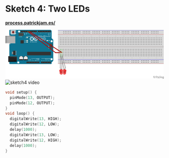 # Sketch 4: Two LEDs

**[process.patrickjam.es/](https://process.patrickjam.es/2020/09/15/week-3-digital-output/)**

![sketch4 breadboard](/documentationAssets/sketch4_bb.png)
![sketch4 video](/documentationAssets/sketch4.gif)

```c++
void setup() {
  pinMode(13, OUTPUT);
  pinMode(12, OUTPUT);
}
void loop() {
  digitalWrite(13, HIGH);
  digitalWrite(12, LOW);
  delay(1000);
  digitalWrite(13, LOW);
  digitalWrite(12, HIGH);
  delay(1000);
}
```